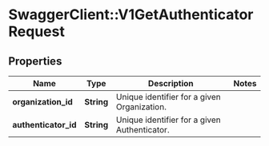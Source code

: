 # SwaggerClient::V1GetAuthenticatorRequest

## Properties
Name | Type | Description | Notes
------------ | ------------- | ------------- | -------------
**organization_id** | **String** | Unique identifier for a given Organization. | 
**authenticator_id** | **String** | Unique identifier for a given Authenticator. | 

